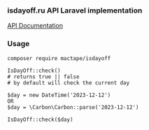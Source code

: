 ### isdayoff.ru API Laravel implementation

[API Documentation](https://www.isdayoff.ru/extapi/)

### Usage

`composer require mactape/isdayoff`

```
IsDayOff::check()
# returns true || false
# by default will check the current day

$day = new DateTime('2023-12-12')
OR
$day = \Carbon\Carbon::parse('2023-12-12') 

IsDayOff::check($day)
```
